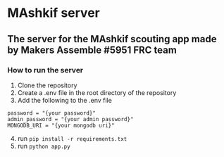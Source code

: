 # MAshkif server
## The server for the MAshkif scouting app made by Makers Assemble #5951 FRC team

### How to run the server

1. Clone the repository
2. Create a .env file in the root directory of the repository
3. Add the following to the .env file
```
password = "{your password}"
admin_password = "{your admin password}"
MONGODB_URI = "{your mongodb uri}"
```
4. run `pip install -r requirements.txt`
5. run `python app.py`